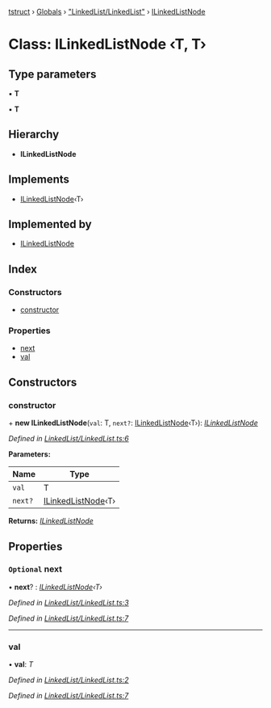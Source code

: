 [tstruct](../README.md) › [Globals](../globals.md) › ["LinkedList/LinkedList"](../modules/_linkedlist_linkedlist_.md) › [ILinkedListNode](_linkedlist_linkedlist_.ilinkedlistnode.md)

# Class: ILinkedListNode ‹**T, T**›

## Type parameters

▪ **T**

▪ **T**

## Hierarchy

* **ILinkedListNode**

## Implements

* [ILinkedListNode](_linkedlist_linkedlist_.ilinkedlistnode.md)‹T›

## Implemented by

* [ILinkedListNode](_linkedlist_linkedlist_.ilinkedlistnode.md)

## Index

### Constructors

* [constructor](_linkedlist_linkedlist_.ilinkedlistnode.md#constructor)

### Properties

* [next](_linkedlist_linkedlist_.ilinkedlistnode.md#optional-next)
* [val](_linkedlist_linkedlist_.ilinkedlistnode.md#val)

## Constructors

###  constructor

\+ **new ILinkedListNode**(`val`: T, `next?`: [ILinkedListNode](_linkedlist_linkedlist_.ilinkedlistnode.md)‹T›): *[ILinkedListNode](_linkedlist_linkedlist_.ilinkedlistnode.md)*

*Defined in [LinkedList/LinkedList.ts:6](https://github.com/powerofsoul/tstruct/blob/c7939b3/src/LinkedList/LinkedList.ts#L6)*

**Parameters:**

Name | Type |
------ | ------ |
`val` | T |
`next?` | [ILinkedListNode](_linkedlist_linkedlist_.ilinkedlistnode.md)‹T› |

**Returns:** *[ILinkedListNode](_linkedlist_linkedlist_.ilinkedlistnode.md)*

## Properties

### `Optional` next

• **next**? : *[ILinkedListNode](_linkedlist_linkedlist_.ilinkedlistnode.md)‹T›*

*Defined in [LinkedList/LinkedList.ts:3](https://github.com/powerofsoul/tstruct/blob/c7939b3/src/LinkedList/LinkedList.ts#L3)*

*Defined in [LinkedList/LinkedList.ts:7](https://github.com/powerofsoul/tstruct/blob/c7939b3/src/LinkedList/LinkedList.ts#L7)*

___

###  val

• **val**: *T*

*Defined in [LinkedList/LinkedList.ts:2](https://github.com/powerofsoul/tstruct/blob/c7939b3/src/LinkedList/LinkedList.ts#L2)*

*Defined in [LinkedList/LinkedList.ts:7](https://github.com/powerofsoul/tstruct/blob/c7939b3/src/LinkedList/LinkedList.ts#L7)*
